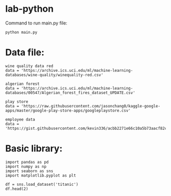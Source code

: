 # lab-python

Command to run main.py file:

```python main.py```

# Data file:
```
wine quality data red
data = 'https://archive.ics.uci.edu/ml/machine-learning-databases/wine-quality/winequality-red.csv'

algerian forest
data = 'https://archive.ics.uci.edu/ml/machine-learning-databases/00547/Algerian_forest_fires_dataset_UPDATE.csv'

play store 
data = 'https://raw.githubusercontent.com/jasonchang0/kaggle-google-apps/master/google-play-store-apps/googleplaystore.csv'

employee data
data = 'https://gist.githubusercontent.com/kevin336/acbb2271e66c10a5b73aacf82ca82784/raw/e38afe62e088394d61ed30884dd50a6826eee0a8/employees.csv'
```

# Basic library:
```
import pandas as pd
import numpy as np
import seaborn as sns
import matplotlib.pyplot as plt

df = sns.load_dataset('titanic')
df.head(2)
```